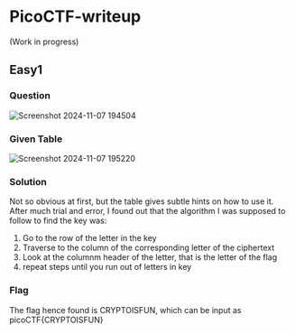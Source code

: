 # PicoCTF-writeup
(Work in progress)
## Easy1
### Question
![Screenshot 2024-11-07 194504](https://github.com/user-attachments/assets/9b654f3f-dd9b-4d16-90be-8f5de3b7ae0d)
### Given Table
![Screenshot 2024-11-07 195220](https://github.com/user-attachments/assets/4e902790-7b44-4d68-a11c-24837c430b0f)
### Solution
Not so obvious at first, but the table gives subtle hints on how to use it. After much trial and error, I found out that the algorithm I was supposed to follow to find the key was:
1. Go to the row of the letter in the key
2. Traverse to the column of the corresponding letter of the ciphertext
3. Look at the columnm header of the letter, that is the letter of the flag
4. repeat steps until you run out of letters in key

### Flag
The flag hence found is CRYPTOISFUN, which can be input as picoCTF{CRYPTOISFUN}
